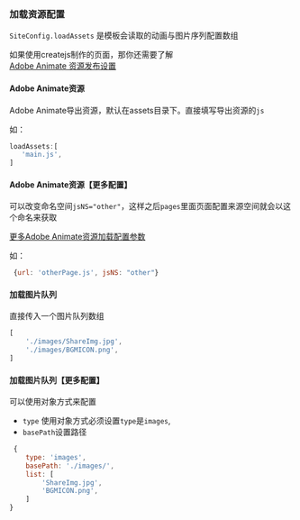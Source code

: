 ### 加载资源配置

`SiteConfig.loadAssets` 是模板会读取的动画与图片序列配置数组 

如果使用createjs制作的页面，那你还需要了解<br>
[Adobe Animate 资源发布设置](/books/eds/AnimatePublishSet.md)



#### Adobe Animate资源

Adobe Animate导出资源，默认在assets目录下。直接填写导出资源的`js` 

如：
```js
loadAssets:[
   'main.js', 
]
```

#### Adobe Animate资源【更多配置】

可以改变命名空间`jsNS="other"`，这样之后`pages`里面页面配置来源空间就会以这个命名来获取


<a href="./dsDocs/ds.createjs.html#.loadAssets" target="_blank">更多Adobe Animate资源加载配置参数</a>

如：

```js
 {url: 'otherPage.js', jsNS: "other"}
```

#### 加载图片队列

直接传入一个图片队列数组

```js
[
    './images/ShareImg.jpg',
    './images/BGMICON.png',
]
```

#### 加载图片队列【更多配置】

可以使用对象方式来配置

- `type` 使用对象方式必须设置`type`是`images`,
- `basePath`设置路径

```js
 {
    type: 'images',
    basePath: './images/',
    list: [
        'ShareImg.jpg',
        'BGMICON.png',
    ]
}
```